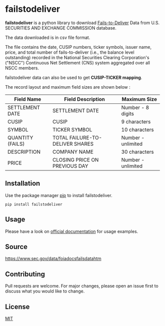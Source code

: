 # failstodeliver
**failstodeliver** is a python library to download [Fails-to-Deliver](https://www.sec.gov/data/foiadocsfailsdatahtm) Data from U.S. SECURITIES AND EXCHANGE COMMISSION database.

The data downloaded is in csv file format.

The file contains the date, CUSIP numbers, ticker symbols, issuer name, price, and total number of fails-to-deliver (i.e., the balance level outstanding) recorded in the National Securities Clearing Corporation's ("NSCC") Continuous Net Settlement (CNS) system aggregated over all NSCC members.

failstodeliver data can also be used to get **CUSIP-TICKER mapping**.

The record layout and maximum field sizes are shown below :

| Field Name | Field Description | Maximum Size |
| ---------- | ----------------- | ------------ |
| SETTLEMENT DATE | SETTLEMENT DATE	| Number - 8 digits |
| CUSIP |	CUSIP |	9 characters |
| SYMBOL | TICKER SYMBOL | 10 characters |
| QUANTITY (FAILS) | TOTAL FAILURE-TO-DELIVER SHARES | Number - unlimited |
| DESCRIPTION	| COMPANY NAME | 30 characters |
| PRICE | CLOSING PRICE ON PREVIOUS DAY | Number - unlimited |

## Installation

Use the package manager [pip](https://pip.pypa.io/en/stable/) to install failstodeliver.

```
pip install failstodeliver
```

## Usage

Please have a look on [official documentation](https://github.com/Yuvrajchandra/failstodeliver) for usage examples.

## Source

https://www.sec.gov/data/foiadocsfailsdatahtm


## Contributing

Pull requests are welcome. For major changes, please open an issue first to discuss what you would like to change.


## License
[MIT](https://choosealicense.com/licenses/mit/)
